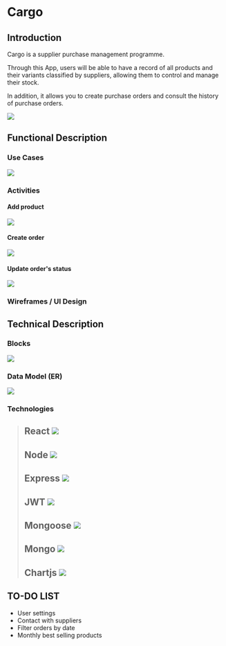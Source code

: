 # Cargo

## Introduction

Cargo is a supplier purchase management programme.

Through this App, users will be able to have a record of all products and their variants classified by suppliers, allowing them to control and manage their stock.

In addition, it allows you to create purchase orders and consult the history of purchase orders.

![](https://media2.giphy.com/media/fRhSHzQ4NXOdrHIZJd/giphy.gif?)

## Functional Description

### Use Cases
![](images/use-cases.jpg-Use%20Cases.jpg)

### Activities

#### Add product

![](images/add-product-activity.jpg)

#### Create order

![](images/create-order-activity.jpg)

#### Update order's status

![](images/update-status-order-activity.jpg)

### Wireframes / UI Design 

## Technical Description

### Blocks

![](images/blocks.jpg)

### Data Model (ER)

![](images//data-model.jpg-Data%20Model.jpg)

### Technologies
> ## React ![](https://reactjs.org/favicon.ico)
> ## Node ![](https://nodejs.org/static/images/favicons/favicon.ico)
> ## Express ![](https://expressjs.com/images/favicon.png)
> ## JWT ![](https://jwt.io/img/favicon/apple-icon-60x60.png)
> ## Mongoose ![](https://mongoosejs.com/docs/images/favicon/apple-icon-60x60.png)
> ## Mongo ![](https://www.mongodb.com/favicon.ico)
> ## Chartjs ![](https://www.chartjs.org/favicon.ico)


## TO-DO LIST
- User settings
- Contact with suppliers
- Filter orders by date
- Monthly best selling products